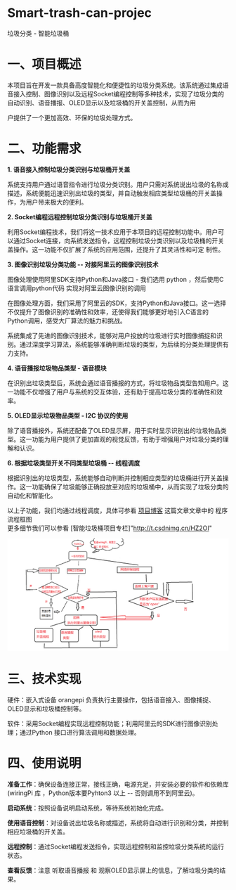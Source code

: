 # Smart-trash-can-projec
垃圾分类 - 智能垃圾桶




# 一、项目概述
  本项目旨在开发一款具备高度智能化和便捷性的垃圾分类系统。该系统通过集成语音接入控制、图像识别以及远程Socket编程控制等多种技术，实现了垃圾分类的自动识别、语音播报、OLED显示以及垃圾桶的开关盖控制，从而为用
  
  户提供了一个更加高效、环保的垃圾处理方式。

# 二、功能需求
__1. 语音接入控制垃圾分类识别与垃圾桶开关盖__

系统支持用户通过语音指令进行垃圾分类识别。用户只需对系统说出垃圾的名称或描述，系统便能迅速识别出垃圾的类型，并自动触发相应类型垃圾桶的开关盖操作，为用户带来极大的便利。  

__2. Socket编程远程控制垃圾分类识别与垃圾桶开关盖__

利用Socket编程技术，我们将这一技术应用于本项目的远程控制功能中。用户可以通过Socket连接，向系统发送指令，远程控制垃圾分类识别以及垃圾桶的开关盖操作。这一功能不仅扩展了系统的应用范围，还提升了其灵活性和可定 
 制性。  

__3. 图像识别垃圾分类功能 -- 对接阿里云的图像识别技术__

图像处理使用阿里SDK支持Python和Java接口 - 我们选用 python ，然后使用C语言调用python代码 实现对阿里云图像识别的调用

在图像处理方面，我们采用了阿里云的SDK，支持Python和Java接口。这一选择不仅提升了图像识别的准确性和效率，还使得我们能够更好地引入C语言的Python调用，感受大厂算法的魅力和挑战。

系统集成了先进的图像识别技术，能够对用户投放的垃圾进行实时图像捕捉和识别。通过深度学习算法，系统能够准确判断垃圾的类型，为后续的分类处理提供有力支持。

__4. 语音播报垃圾物品类型 - 语音模块__

在识别出垃圾类型后，系统会通过语音播报的方式，将垃圾物品类型告知用户。这一功能不仅增强了用户与系统的交互体验，还有助于提高垃圾分类的准确性和效率。

__5. OLED显示垃圾物品类型 - I2C 协议的使用__

除了语音播报外，系统还配备了OLED显示屏，用于实时显示识别出的垃圾物品类型。这一功能为用户提供了更加直观的视觉反馈，有助于增强用户对垃圾分类的理解和认识。

__6. 根据垃圾类型开关不同类型垃圾桶 -- 线程调度__

根据识别出的垃圾类型，系统能够自动判断并控制相应类型的垃圾桶进行开关盖操作。这一功能确保了垃圾能够正确投放至对应的垃圾桶中，从而实现了垃圾分类的自动化和智能化。

以上子功能，我们均通过线程调度，具体可参看  [项目博客]( https://blog.csdn.net/mx_jun/article/details/138231385) 这篇文章文章中的 程序流程框图  
更多细节我们可以参看 [智能垃圾桶项目专栏]"http://t.csdnimg.cn/HZ2OI" 

![程序流程图](图解.png)





# 三、技术实现

硬件：嵌入式设备 orangepi 负责执行主要操作，包括语音接入、图像捕捉、OLED显示和垃圾桶控制等。

软件：采用Socket编程实现远程控制功能；利用阿里云的SDK进行图像识别处理；通过Python 接口进行算法调用和数据处理。

# 四、使用说明

__准备工作__：确保设备连接正常，接线正确，电源充足，并安装必要的软件和依赖库(wiringPi 库 ，Python版本要Pyhton3 以上 -- 否则调用不到阿里云)。

__启动系统__：按照设备说明启动系统，等待系统初始化完成。

__使用语音控制__：对设备说出垃圾名称或描述，系统将自动进行识别和分类，并控制相应垃圾桶的开关盖。

__远程控制__：通过Socket编程发送指令，实现远程控制和监控垃圾分类系统的运行状态。

__查看反馈__：注意  听取语音播报 和  观察OLED显示屏上的信息，了解垃圾分类的结果。




